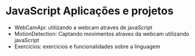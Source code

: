# JavaScript Aplicações e projetos

- WebCamApi: utilizando a webcam atraves de javaScript
- MotionDetection: Captando movimentos atraves da webcam utilizando javaScript
- Exercicios: exercicios e funcionalidades sobre a linguagem

